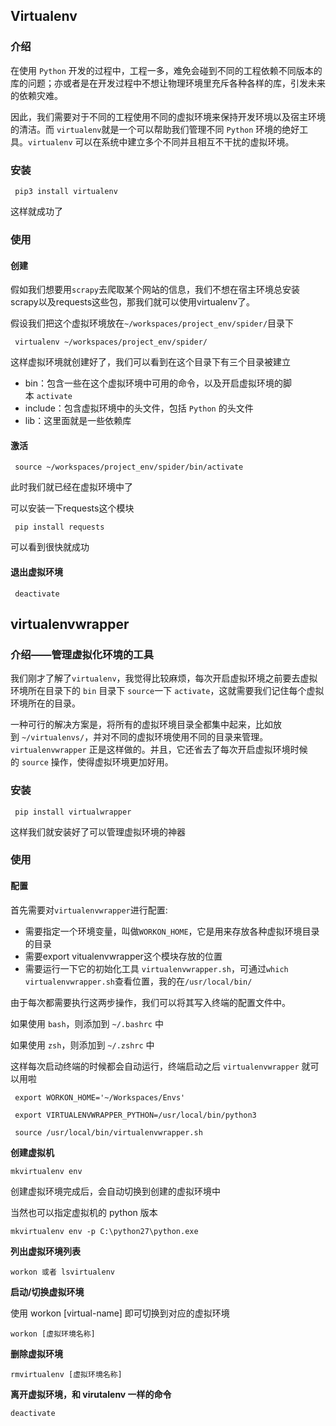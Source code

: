 
## Virtualenv

### 介绍

在使用 `Python` 开发的过程中，工程一多，难免会碰到不同的工程依赖不同版本的库的问题；亦或者是在开发过程中不想让物理环境里充斥各种各样的库，引发未来的依赖灾难。

因此，我们需要对于不同的工程使用不同的虚拟环境来保持开发环境以及宿主环境的清洁。而 `virtualenv`就是一个可以帮助我们管理不同 `Python` 环境的绝好工具。`virtualenv` 可以在系统中建立多个不同并且相互不干扰的虚拟环境。

### 安装

```
 pip3 install virtualenv
```

这样就成功了

### 使用

#### 创建

假如我们想要用`scrapy`去爬取某个网站的信息，我们不想在宿主环境总安装scrapy以及requests这些包，那我们就可以使用virtualenv了。

假设我们把这个虚拟环境放在`~/workspaces/project_env/spider/`目录下

```
 virtualenv ~/workspaces/project_env/spider/
```

这样虚拟环境就创建好了，我们可以看到在这个目录下有三个目录被建立

*   bin：包含一些在这个虚拟环境中可用的命令，以及开启虚拟环境的脚本 `activate`
*   include：包含虚拟环境中的头文件，包括 `Python` 的头文件
*   lib：这里面就是一些依赖库

#### 激活

```
 source ~/workspaces/project_env/spider/bin/activate
```

此时我们就已经在虚拟环境中了

可以安装一下requests这个模块

```
 pip install requests
```

可以看到很快就成功

#### 退出虚拟环境

```
 deactivate
```


## virtualenvwrapper

### 介绍——管理虚拟化环境的工具

我们刚才了解了`virtualenv`，我觉得比较麻烦，每次开启虚拟环境之前要去虚拟环境所在目录下的 `bin` 目录下 `source`一下 `activate`，这就需要我们记住每个虚拟环境所在的目录。

一种可行的解决方案是，将所有的虚拟环境目录全都集中起来，比如放到 `~/virtualenvs/`，并对不同的虚拟环境使用不同的目录来管理。`virtualenvwrapper` 正是这样做的。并且，它还省去了每次开启虚拟环境时候的 `source` 操作，使得虚拟环境更加好用。

### 安装

```
 pip install virtualwrapper
```

这样我们就安装好了可以管理虚拟环境的神器

### 使用

#### 配置

首先需要对`virtualenvwrapper`进行配置:

*   需要指定一个环境变量，叫做`WORKON_HOME`，它是用来存放各种虚拟环境目录的目录
*   需要export vitualenvwrapper这个模块存放的位置
*   需要运行一下它的初始化工具 `virtualenvwrapper.sh`，可通过`which virtualenvwrapper.sh`查看位置，我的在`/usr/local/bin/`

由于每次都需要执行这两步操作，我们可以将其写入终端的配置文件中。

如果使用 `bash`，则添加到 `~/.bashrc` 中

如果使用 `zsh`，则添加到 `~/.zshrc` 中

这样每次启动终端的时候都会自动运行，终端启动之后 `virtualenvwrapper` 就可以用啦

```
 export WORKON_HOME='~/Workspaces/Envs'

 export VIRTUALENVWRAPPER_PYTHON=/usr/local/bin/python3

 source /usr/local/bin/virtualenvwrapper.sh
```


**创建虚拟机**

```
mkvirtualenv env
```

创建虚拟环境完成后，会自动切换到创建的虚拟环境中

当然也可以指定虚拟机的 python 版本

```
mkvirtualenv env -p C:\python27\python.exe
```

**列出虚拟环境列表**

```
workon 或者 lsvirtualenv
```

**启动/切换虚拟环境**

使用 workon [virtual-name] 即可切换到对应的虚拟环境

```
workon [虚拟环境名称]
```


**删除虚拟环境**

```
rmvirtualenv [虚拟环境名称]
```

**离开虚拟环境，和 virutalenv 一样的命令**

```
deactivate
```
